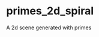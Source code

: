 # primes_2d_spiral

<!--
#groups
Rendering

#languages
Python

#frames and libs
Numpy
Pygame

-->

A 2d scene generated with primes
